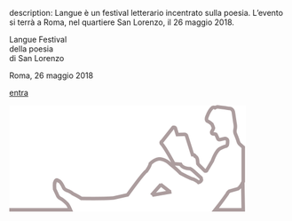 description: Langue è un festival letterario incentrato sulla poesia. L’evento si terrà a Roma, nel quartiere San Lorenzo, il 26 maggio 2018.

<div class="content-container landing">
  <p class="landing-main pure-g">
    <span class="langue pure-u-1">Langue</span>
    <span class="pure-u-1">Festival <br class="rwd-break" />della</span>
    <span class="pure-u-1">poesia <br class="rwd-break" />di San</span>
    <span class="pure-u-1">Lorenzo</span>
  </p>

  <p class="landing-date"><span class="landing-rome">Roma, </span>26 maggio 2018</p>

  <a class="enter pure-button" href="langue">entra</a>

  <div class="landing-logo">
    <img alt="Langue logo" src="assets/images/langue-logo.svg" />
  </div>
</div>

